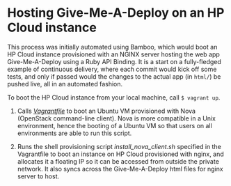 Hosting Give-Me-A-Deploy on an HP Cloud instance
=====================

This process was initially automated using Bamboo, which would boot an HP Cloud instance provisioned with an NGINX server hosting the web app Give-Me-A-Deploy using a Ruby API Binding. It is a start on a fully-fledged example of continuous delivery, where each commit would kick off some tests, and only if passed would the changes to the actual app (in ``html/``) be pushed live, all in an automated fashion.

To boot the HP Cloud instance from your local machine, call ```$ vagrant up```.

1. Calls [*Vagrantfile*](http://www.vagrantup.com/) to boot an Ubuntu VM provisioned with Nova (OpenStack command-line client). Nova is more compatible in a Unix environment, hence the booting of a Ubuntu VM so that users on all environments are able to run this script.

2. Runs the shell provisioning script *install_nova_client.sh* specified in the Vagrantfile to boot an instance on HP Cloud provisioned with nginx, and allocates it a floating IP so it can be accessed from outside the private network. It also syncs across the Give-Me-A-Deploy html files for nginx server to host.